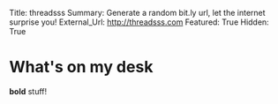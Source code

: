 Title:          threadsss
Summary:        Generate a random bit.ly url, let the internet surprise you!
External_Url:   http://threadsss.com
Featured: True
Hidden: True

# What's on my desk
**bold** stuff!

